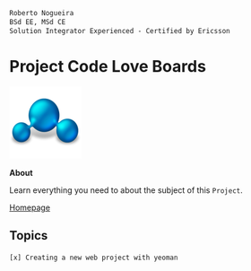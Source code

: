 ```
Roberto Nogueira  
BSd EE, MSd CE
Solution Integrator Experienced - Certified by Ericsson
```
# Project Code Love Boards

![project image](images/project.png)

**About**

Learn everything you need to about the subject of this `Project`.

[Homepage](http://codeloveandboards.com/)

## Topics
```
[x] Creating a new web project with yeoman
```
